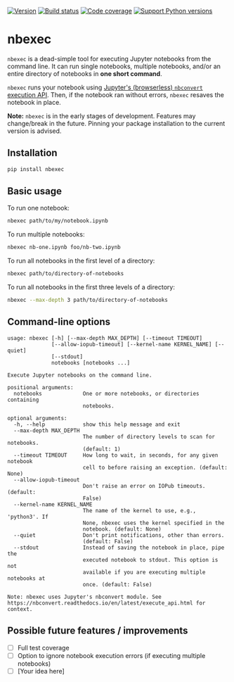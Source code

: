 [![Version](https://img.shields.io/pypi/v/nbexec.svg)](https://pypi.python.org/pypi/nbexec) [![Build status](https://travis-ci.org/jsvine/nbexec.png)](https://travis-ci.org/jsvine/nbexec) [![Code coverage](https://img.shields.io/coveralls/jsvine/nbexec.svg)](https://coveralls.io/github/jsvine/nbexec) [![Support Python versions](https://img.shields.io/pypi/pyversions/nbexec.svg)](https://pypi.python.org/pypi/nbexec)

# nbexec

`nbexec` is a dead-simple tool for executing Jupyter notebooks from the command line. It can run single notebooks, multiple notebooks, and/or an entire directory of notebooks in __one short command__.

`nbexec` runs your notebook using [Jupyter's (browserless) `nbconvert` execution API](http://nbconvert.readthedocs.io/en/latest/execute_api.html). Then, if the notebook ran without errors, `nbexec` resaves the notebook in place.

__Note:__ `nbexec` is in the early stages of development. Features may change/break in the future. Pinning your package installation to the current version is advised.

## Installation

```sh
pip install nbexec
```

## Basic usage

To run one notebook:

``` sh
nbexec path/to/my/notebook.ipynb
```

To run multiple notebooks:

``` sh
nbexec nb-one.ipynb foo/nb-two.ipynb
```

To run all notebooks in the first level of a directory:

``` sh
nbexec path/to/directory-of-notebooks
```

To run all notebooks in the first three levels of a directory:

``` sh
nbexec --max-depth 3 path/to/directory-of-notebooks
```

## Command-line options

``` 
usage: nbexec [-h] [--max-depth MAX_DEPTH] [--timeout TIMEOUT]
              [--allow-iopub-timeout] [--kernel-name KERNEL_NAME] [--quiet]
              [--stdout]
              notebooks [notebooks ...]

Execute Jupyter notebooks on the command line.

positional arguments:
  notebooks             One or more notebooks, or directories containing
                        notebooks.

optional arguments:
  -h, --help            show this help message and exit
  --max-depth MAX_DEPTH
                        The number of directory levels to scan for notebooks.
                        (default: 1)
  --timeout TIMEOUT     How long to wait, in seconds, for any given notebook
                        cell to before raising an exception. (default: None)
  --allow-iopub-timeout
                        Don't raise an error on IOPub timeouts. (default:
                        False)
  --kernel-name KERNEL_NAME
                        The name of the kernel to use, e.g., 'python3'. If
                        None, nbexec uses the kernel specified in the
                        notebook. (default: None)
  --quiet               Don't print notifications, other than errors.
                        (default: False)
  --stdout              Instead of saving the notebook in place, pipe the
                        executed notebook to stdout. This option is not
                        available if you are executing multiple notebooks at
                        once. (default: False)

Note: nbexec uses Jupyter's nbconvert module. See
https://nbconvert.readthedocs.io/en/latest/execute_api.html for context.
```

## Possible future features / improvements

- [ ] Full test coverage
- [ ] Option to ignore notebook execution errors (if executing multiple notebooks)
- [ ] [Your idea here]
